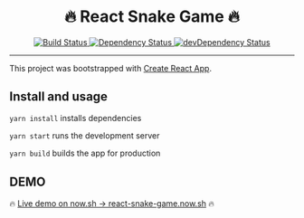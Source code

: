 <h1 align="center">🔥 React Snake Game 🔥</h1>

<div align="center">
  <a href="https://travis-ci.org/boldyrev-d/react-snake-game">
    <img src="https://travis-ci.org/boldyrev-d/react-snake-game.svg?branch=master" alt="Build Status"/>
  </a>

  <a href="https://david-dm.org/boldyrev-d/react-snake-game">
    <img src="https://david-dm.org/boldyrev-d/react-snake-game.svg?style=flat-square" alt="Dependency Status"/>
  </a>

  <a href="https://david-dm.org/boldyrev-d/react-snake-game?type=dev">
    <img src="https://david-dm.org/boldyrev-d/react-snake-game/dev-status.svg?style=flat-square" alt="devDependency Status"/>
  </a>
</div>

<hr style="height: 0.05em">

This project was bootstrapped with [Create React App](https://github.com/facebookincubator/create-react-app).

## Install and usage

`yarn install` installs dependencies

`yarn start` runs the development server

`yarn build` builds the app for production

## DEMO

🔥 [Live demo on now.sh → react-snake-game.now.sh](https://react-snake-game.now.sh/) 🔥
